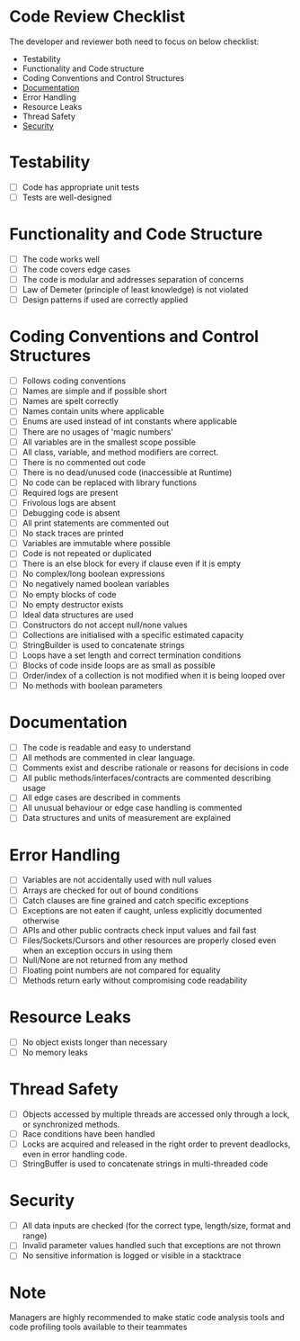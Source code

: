# Code Review Checklist

The developer and reviewer both need to focus on below checklist:

  - Testability
  - Functionality and Code structure
  - Coding Conventions and Control Structures
  - [Documentation](#Documentation)
  - Error Handling
  - Resource Leaks
  - Thread Safety
  - [Security](#Security)
 
# Testability
  - [ ] Code has appropriate unit tests
  - [ ] Tests are well-designed

# Functionality and Code Structure
  - [ ] The code works well
  - [ ] The code covers edge cases
  - [ ] The code is modular and addresses separation of concerns
  - [ ] Law of Demeter (principle of least knowledge) is not violated
  - [ ] Design patterns if used are correctly applied
 
# Coding Conventions and Control Structures
  - [ ] Follows coding conventions
  - [ ] Names are simple and if possible short
  - [ ] Names are spelt correctly
  - [ ] Names contain units where applicable
  - [ ] Enums are used instead of int constants where applicable
  - [ ] There are no usages of 'magic numbers'
  - [ ] All variables are in the smallest scope possible
  - [ ] All class, variable, and method modifiers are correct.
  - [ ] There is no commented out code
  - [ ] There is no dead/unused code (inaccessible at Runtime)
  - [ ] No code can be replaced with library functions
  - [ ] Required logs are present
  - [ ] Frivolous logs are absent
  - [ ] Debugging code is absent
  - [ ] All print statements are commented out
  - [ ] No stack traces are printed
  - [ ] Variables are immutable where possible
  - [ ] Code is not repeated or duplicated
  - [ ] There is an else block for every if clause even if it is empty
  - [ ] No complex/long boolean expressions
  - [ ] No negatively named boolean variables
  - [ ] No empty blocks of code
  - [ ] No empty destructor exists 
  - [ ] Ideal data structures are used
  - [ ] Constructors do not accept null/none values
  - [ ] Collections are initialised with a specific estimated capacity
  - [ ] StringBuilder is used to concatenate strings
  - [ ] Loops have a set length and correct termination conditions
  - [ ] Blocks of code inside loops are as small as possible
  - [ ] Order/index of a collection is not modified when it is being looped over
  - [ ] No methods with boolean parameters

# Documentation
  - [ ] The code is readable and easy to understand 
  - [ ] All methods are commented in clear language.
  - [ ] Comments exist and describe rationale or reasons for decisions in code
  - [ ] All public methods/interfaces/contracts are commented describing usage
  - [ ] All edge cases are described in comments
  - [ ] All unusual behaviour or edge case handling is commented
  - [ ] Data structures and units of measurement are explained

# Error Handling
  - [ ] Variables are not accidentally used with null values
  - [ ] Arrays are checked for out of bound conditions
  - [ ] Catch clauses are fine grained and catch specific exceptions
  - [ ] Exceptions are not eaten if caught, unless explicitly documented otherwise
  - [ ] APIs and other public contracts check input values and fail fast
  - [ ] Files/Sockets/Cursors and other resources are properly closed even when an exception occurs in using them
  - [ ] Null/None are not returned from any method
  - [ ] Floating point numbers are not compared for equality
  - [ ] Methods return early without compromising code readability
 
# Resource Leaks
  - [ ] No object exists longer than necessary
  - [ ] No memory leaks

# Thread Safety
  - [ ] Objects accessed by multiple threads are accessed only through a lock, or synchronized methods.
  - [ ] Race conditions have been handled
  - [ ] Locks are acquired and released in the right order to prevent deadlocks, even in error handling code.
  - [ ] StringBuffer is used to concatenate strings in multi-threaded code

# Security
  - [ ] All data inputs are checked (for the correct type, length/size, format and range)
  - [ ] Invalid parameter values handled such that exceptions are not thrown
  - [ ] No sensitive information is logged or visible in a stacktrace

# Note
  Managers are highly recommended to make static code analysis tools and code profiling tools available to their teammates   
